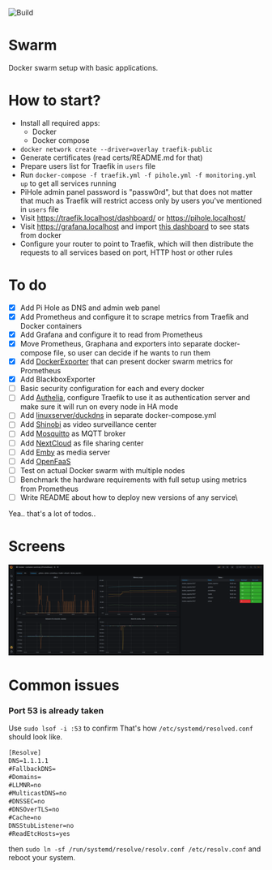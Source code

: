 ![Build](https://github.com/krzysztof-gzocha/swarm/workflows/Build/badge.svg?branch=master)

# Swarm 
Docker swarm setup with basic applications.

# How to start?
- Install all required apps:
    - Docker
    - Docker compose
- `docker network create --driver=overlay traefik-public`
- Generate certificates (read certs/README.md for that)
- Prepare users list for Traefik in `users` file
- Run `docker-compose -f traefik.yml -f pihole.yml -f monitoring.yml up` to get all services running
- PiHole admin panel password is "passw0rd", but that does not matter that much as Traefik will restrict access only by users you've mentioned in `users` file
- Visit https://traefik.localhost/dashboard/ or https://pihole.localhost/
- Visit https://grafana.localhost and import [this dashboard](https://grafana.com/grafana/dashboards/11467) to see stats from docker
- Configure your router to point to Traefik, which will then distribute the requests to all services based on port, HTTP host or other rules

# To do
- [x] Add Pi Hole as DNS and admin web panel
- [x] Add Prometheus and configure it to scrape metrics from Traefik and Docker containers
- [x] Add Grafana and configure it to read from Prometheus
- [x] Move Prometheus, Graphana and exporters into separate docker-compose file, so user can decide if he wants to run them
- [x] Add [DockerExporter](https://github.com/prometheus-net/docker_exporter) that can present docker swarm metrics for Prometheus
- [x] Add BlackboxExporter
- [ ] Basic security configuration for each and every docker
- [ ] Add [Authelia](https://github.com/authelia/authelia), configure Traefik to use it as authentication server and make sure it will run on every node in HA mode
- [ ] Add [linuxserver/duckdns](https://hub.docker.com/r/linuxserver/duckdns) in separate docker-compose.yml
- [ ] Add [Shinobi](https://hub.docker.com/r/shinobisystems/shinobi) as video surveillance center 
- [ ] Add [Mosquitto](https://hub.docker.com/_/eclipse-mosquitto) as MQTT broker
- [ ] Add [NextCloud](https://hub.docker.com/_/nextcloud) as file sharing center
- [ ] Add [Emby](https://hub.docker.com/r/emby/embyserver) as media server
- [ ] Add [OpenFaaS](https://www.openfaas.com/)
- [ ] Test on actual Docker swarm with multiple nodes
- [ ] Benchmark the hardware requirements with full setup using metrics from Prometheus
- [ ] Write README about how to deploy new versions of any service\

Yea.. that's a lot of todos..

# Screens
![Docker exporter on Grafana](https://raw.githubusercontent.com/krzysztof-gzocha/swarm/master/assets/graphana.png?token=AAXUPP2UOMUW2JKSWGUUC627L5W2K)

# Common issues
### Port 53 is already taken
Use `sudo lsof -i :53` to confirm
That's how `/etc/systemd/resolved.conf` should look like.
```
[Resolve]
DNS=1.1.1.1
#FallbackDNS=
#Domains=
#LLMNR=no
#MulticastDNS=no
#DNSSEC=no
#DNSOverTLS=no
#Cache=no
DNSStubListener=no
#ReadEtcHosts=yes
```
then `sudo ln -sf /run/systemd/resolve/resolv.conf /etc/resolv.conf`
and reboot your system.

